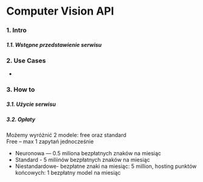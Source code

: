 # Computer Vision API

### 1. Intro
##### 1.1. Wstępne przedstawienie serwisu

### 2. Use Cases
* 

### 3. How to
##### 3.1. Użycie serwisu

##### 3.2. Opłaty
Możemy wyróżnić 2 modele: free oraz standard <br/>
Free – max 1 zapytań jednocześnie <br/>
* Neuronowa — 0.5 miliona bezpłatnych znaków na miesiąc  <br/>
* Standard - 5 miliinów bezpłatnych znaków na miesiąc <br/>
* Niestandardowe- bezpłatne znaki na miesiąc: 5 million, hosting punktów końcowych: 1 bezpłatny model na miesiąc <br/>
